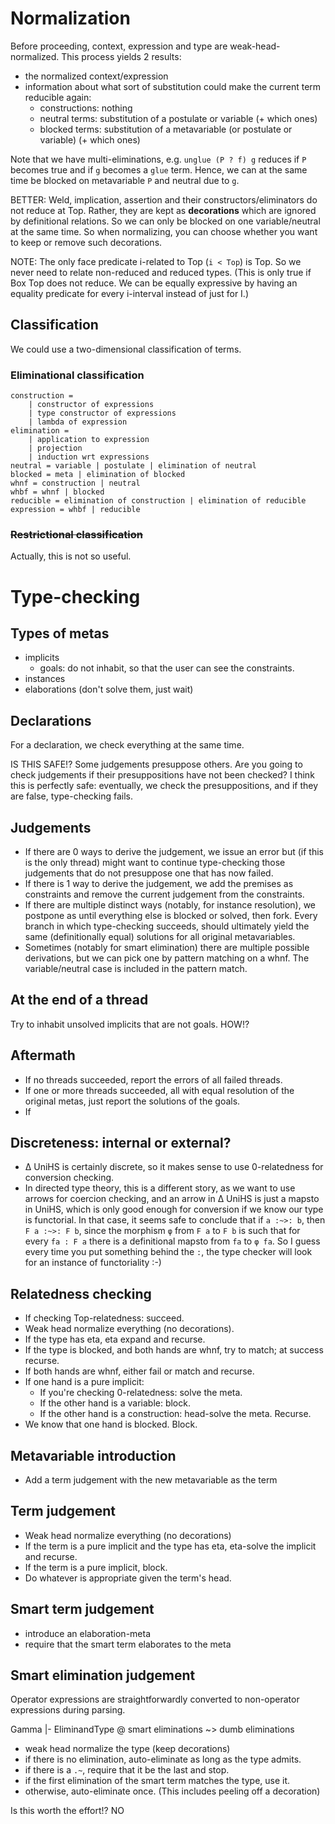 Normalization
=============

Before proceeding, context, expression and type are weak-head-normalized.
This process yields 2 results:

* the normalized context/expression
* information about what sort of substitution could make the current term reducible again:
   * constructions: nothing
   * neutral terms: substitution of a postulate or variable (+ which ones)
   * blocked terms: substitution of a metavariable (or postulate or variable) (+ which ones)

Note that we have multi-eliminations, e.g. `unglue (P ? f) g` reduces if `P` becomes true and if `g` becomes a `glue` term. Hence, we can at the same time be blocked on metavariable `P` and neutral due to `g`.

BETTER: Weld, implication, assertion and their constructors/eliminators do not reduce at Top. Rather, they are kept as **decorations** which are ignored by definitional relations. So we can only be blocked on one variable/neutral at the same time. So when normalizing, you can choose whether you want to keep or remove such decorations.

NOTE: The only face predicate i-related to Top (`i < Top`) is Top. So we never need to relate non-reduced and reduced types. (This is only true if Box Top does not reduce. We can be equally expressive by having an equality predicate for every i-interval instead of just for I.)

Classification
--------------
We could use a two-dimensional classification of terms.

### Eliminational classification
```
construction =
	| constructor of expressions
	| type constructor of expressions
	| lambda of expression
elimination =
	| application to expression
	| projection
	| induction wrt expressions
neutral = variable | postulate | elimination of neutral
blocked = meta | elimination of blocked
whnf = construction | neutral
whbf = whnf | blocked
reducible = elimination of construction | elimination of reducible
expression = whbf | reducible
```

### ~~Restrictional classification~~
Actually, this is not so useful.

Type-checking
=============

Types of metas
--------------
* implicits
   * goals: do not inhabit, so that the user can see the constraints.
* instances
* elaborations (don't solve them, just wait)

Declarations
------------
For a declaration, we check everything at the same time.

IS THIS SAFE!? Some judgements presuppose others. Are you going to check judgements if their presuppositions have not been checked? I think this is perfectly safe: eventually, we check the presuppositions, and if they are false, type-checking fails.

Judgements
----------
* If there are 0 ways to derive the judgement, we issue an error but (if this is the only thread) might want to continue type-checking those judgements that do not presuppose one that has now failed.
* If there is 1 way to derive the judgement, we add the premises as constraints and remove the current judgement from the constraints.
* If there are multiple distinct ways (notably, for instance resolution), we postpone as until everything else is blocked or solved, then fork. Every branch in which type-checking succeeds, should ultimately yield the same (definitionally equal) solutions for all original metavariables.
* Sometimes (notably for smart elimination) there are multiple possible derivations, but we can pick one by pattern matching on a whnf. The variable/neutral case is included in the pattern match.

At the end of a thread
----------------------
Try to inhabit unsolved implicits that are not goals. HOW!?

Aftermath
---------
* If no threads succeeded, report the errors of all failed threads.
* If one or more threads succeeded, all with equal resolution of the original metas, just report the solutions of the goals.
* If 

Discreteness: internal or external?
-----------------------------------
* Δ UniHS is certainly discrete, so it makes sense to use 0-relatedness for conversion checking.
* In directed type theory, this is a different story, as we want to use arrows for coercion checking, and an arrow in Δ UniHS is just a mapsto in UniHS, which is only good enough for conversion if we know our type is functorial. In that case, it seems safe to conclude that if `a :~>: b`, then `F a :~>: F b`, since the morphism `φ` from `F a` to `F b` is such that for every `fa : F a` there is a definitional mapsto from `fa` to `φ fa`. So I guess every time you put something behind the `:`, the type checker will look for an instance of functoriality :-)

Relatedness checking
--------------------
* If checking Top-relatedness: succeed.
* Weak head normalize everything (no decorations).
* If the type has eta, eta expand and recurse.
* If the type is blocked, and both hands are whnf, try to match; at success recurse.
* If both hands are whnf, either fail or match and recurse.
* If one hand is a pure implicit:
   * If you're checking 0-relatedness: solve the meta.
   * If the other hand is a variable: block.
   * If the other hand is a construction: head-solve the meta. Recurse.
* We know that one hand is blocked. Block.

Metavariable introduction
-------------------------
* Add a term judgement with the new metavariable as the term

Term judgement
--------------
* Weak head normalize everything (no decorations)
* If the term is a pure implicit and the type has eta, eta-solve the implicit and recurse.
* If the term is a pure implicit, block.
* Do whatever is appropriate given the term's head.

Smart term judgement
--------------------
* introduce an elaboration-meta
* require that the smart term elaborates to the meta

Smart elimination judgement
---------------------------
Operator expressions are straightforwardly converted to non-operator expressions during parsing.

Gamma |- EliminandType @ smart eliminations ~> dumb eliminations

* weak head normalize the type (keep decorations)
* if there is no elimination, auto-eliminate as long as the type admits.
* if there is a `.~`, require that it be the last and stop.
* if the first elimination of the smart term matches the type, use it.
* otherwise, auto-eliminate once. (This includes peeling off a decoration)

Is this worth the effort!? NO
